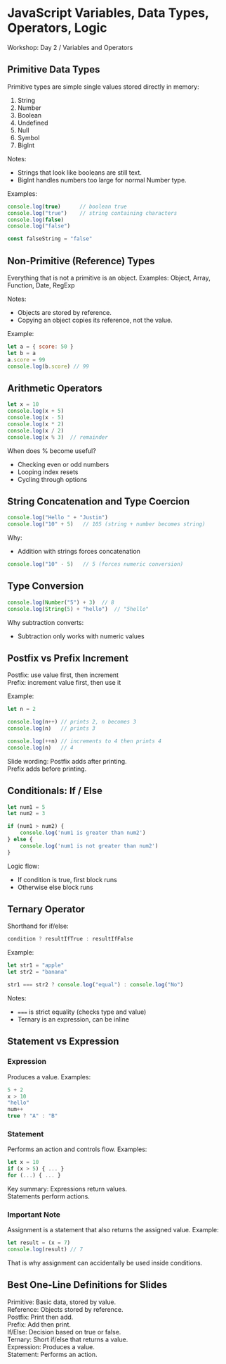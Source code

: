 # JavaScript Variables, Data Types, Operators, Logic
Workshop: Day 2 / Variables and Operators

## Primitive Data Types
Primitive types are simple single values stored directly in memory:
1. String
2. Number
3. Boolean
4. Undefined
5. Null
6. Symbol
7. BigInt

Notes:
- Strings that look like booleans are still text.
- BigInt handles numbers too large for normal Number type.

Examples:
```js
console.log(true)      // boolean true
console.log("true")    // string containing characters
console.log(false)
console.log("false")

const falseString = "false"
```

## Non-Primitive (Reference) Types
Everything that is not a primitive is an object.
Examples: Object, Array, Function, Date, RegExp

Notes:
- Objects are stored by reference.
- Copying an object copies its reference, not the value.

Example:
```js
let a = { score: 50 }
let b = a
a.score = 99
console.log(b.score) // 99
```

## Arithmetic Operators
```js
let x = 10
console.log(x + 5)
console.log(x - 5)
console.log(x * 2)
console.log(x / 2)
console.log(x % 3)  // remainder
```

When does % become useful?
- Checking even or odd numbers
- Looping index resets
- Cycling through options

## String Concatenation and Type Coercion
```js
console.log("Hello " + "Justin")
console.log("10" + 5)   // 105 (string + number becomes string)
```

Why:
- Addition with strings forces concatenation

```js
console.log("10" - 5)   // 5 (forces numeric conversion)
```

## Type Conversion
```js
console.log(Number("5") + 3)  // 8
console.log(String(5) + "hello")  // "5hello"
```

Why subtraction converts:
- Subtraction only works with numeric values

## Postfix vs Prefix Increment
Postfix: use value first, then increment  
Prefix: increment value first, then use it

Example:
```js
let n = 2

console.log(n++) // prints 2, n becomes 3
console.log(n)   // prints 3

console.log(++n) // increments to 4 then prints 4
console.log(n)   // 4
```

Slide wording:
Postfix adds after printing.  
Prefix adds before printing.

## Conditionals: If / Else
```js
let num1 = 5
let num2 = 3

if (num1 > num2) {
    console.log('num1 is greater than num2')
} else {
    console.log('num1 is not greater than num2')
}
```

Logic flow:
- If condition is true, first block runs
- Otherwise else block runs

## Ternary Operator
Shorthand for if/else:
```js
condition ? resultIfTrue : resultIfFalse
```

Example:
```js
let str1 = "apple"
let str2 = "banana"

str1 === str2 ? console.log("equal") : console.log("No")
```

Notes:
- `===` is strict equality (checks type and value)
- Ternary is an expression, can be inline

## Statement vs Expression

### Expression
Produces a value.
Examples:
```js
5 + 2
x > 10
"hello"
num++
true ? "A" : "B"
```

### Statement
Performs an action and controls flow.
Examples:
```js
let x = 10
if (x > 5) { ... }
for (...) { ... }
```

Key summary:
Expressions return values.  
Statements perform actions.

### Important Note
Assignment is a statement that also returns the assigned value.
Example:
```js
let result = (x = 7)
console.log(result) // 7
```

That is why assignment can accidentally be used inside conditions.

## Best One-Line Definitions for Slides
Primitive: Basic data, stored by value.  
Reference: Objects stored by reference.  
Postfix: Print then add.  
Prefix: Add then print.  
If/Else: Decision based on true or false.  
Ternary: Short if/else that returns a value.  
Expression: Produces a value.  
Statement: Performs an action.
